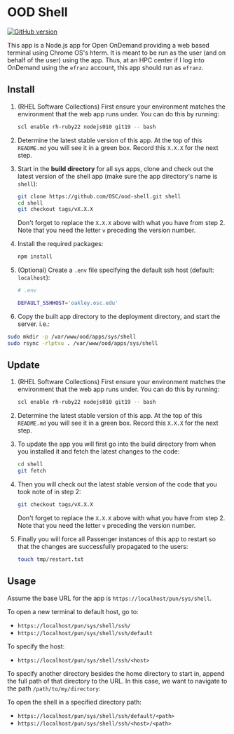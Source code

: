 # OOD Shell

[![GitHub version](https://badge.fury.io/gh/OSC%2Food-shell.svg)](https://badge.fury.io/gh/OSC%2Food-shell)

This app is a Node.js app for Open OnDemand providing a web based terminal
using Chrome OS's hterm. It is meant to be run as the user (and on behalf of
the user) using the app. Thus, at an HPC center if I log into OnDemand using
the `efranz` account, this app should run as `efranz`.

## Install

1.  (RHEL Software Collections) First ensure your environment matches the
    environment that the web app runs under. You can do this by running:

    ```sh
    scl enable rh-ruby22 nodejs010 git19 -- bash
    ```

2.  Determine the latest stable version of this app. At the top of this
    `README.md` you will see it in a green box. Record this `X.X.X` for the
    next step.

3.  Start in the **build directory** for all sys apps, clone and check out the
    latest version of the shell app (make sure the app directory's name is
    `shell`):

    ```sh
    git clone https://github.com/OSC/ood-shell.git shell
    cd shell
    git checkout tags/vX.X.X
    ```

    Don't forget to replace the `X.X.X` above with what you have from step 2.
    Note that you need the letter `v` preceding the version number.

4.  Install the required packages:

    ```sh
    npm install
    ```

5.  (Optional) Create a `.env` file specifying the default ssh host (default:
    `localhost`):

    ```sh
    # .env

    DEFAULT_SSHHOST='oakley.osc.edu'
    ```
    
6. Copy the built app directory to the deployment directory, and start the server. i.e.:
    
  ```sh
  sudo mkdir -p /var/www/ood/apps/sys/shell
  sudo rsync -rlptvu . /var/www/ood/apps/sys/shell
  ```

## Update

1.  (RHEL Software Collections) First ensure your environment matches the
    environment that the web app runs under. You can do this by running:

    ```sh
    scl enable rh-ruby22 nodejs010 git19 -- bash
    ```

2.  Determine the latest stable version of this app. At the top of this
    `README.md` you will see it in a green box. Record this `X.X.X` for the
    next step.

3.  To update the app you will first go into the build directory from when you
    installed it and fetch the latest changes to the code:

    ```sh
    cd shell
    git fetch
    ```

4.  Then you will check out the latest stable version of the code that you took
    note of in step 2:

    ```sh
    git checkout tags/vX.X.X
    ```

    Don't forget to replace the `X.X.X` above with what you have from step 2.
    Note that you need the letter `v` preceding the version number.

5.  Finally you will force all Passenger instances of this app to restart so
    that the changes are successfully propagated to the users:

    ```sh
    touch tmp/restart.txt
    ```

## Usage

Assume the base URL for the app is `https://localhost/pun/sys/shell`.

To open a new terminal to default host, go to:

- `https://localhost/pun/sys/shell/ssh/`
- `https://localhost/pun/sys/shell/ssh/default`

To specify the host:

- `https://localhost/pun/sys/shell/ssh/<host>`

To specify another directory besides the home directory to start in, append the
full path of that directory to the URL. In this case, we want to navigate to
the path `/path/to/my/directory`:

To open the shell in a specified directory path:

- `https://localhost/pun/sys/shell/ssh/default/<path>`
- `https://localhost/pun/sys/shell/ssh/<host>/<path>`
